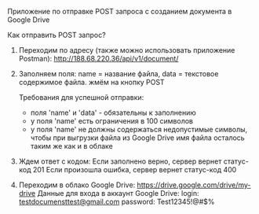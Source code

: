 Приложение по отправке POST запроса с созданием документа в Google Drive

Как отправить POST запрос?

1. Переходим по адресу (также можно использовать приложение Postman):
   http://188.68.220.36/api/v1/document/


2. Заполняем поля:
   name = название файла,
   data = текстовое содержимое файла.
   жмём на кнопку POST

   Требования для успешной отправки:
    - поля 'name' и 'data' - обязательны к заполнению
    - у поля 'name' есть ограничения в 100 символов
    - у поля 'name' не должны содержаться недопустимые символы, чтобы при выгрузки файла из Google Drive имя файла осталось таким же как и в облаке


3. Ждем ответ с кодом:
   Если заполнено верно, сервер вернет статус-код 201
   Если произошла ошибка, сервер вернет статус-код 400


4. Переходим в облако Google Drive:
   https://drive.google.com/drive/my-drive
   Данные для входа в аккаунт Google Drive:
   login: testdocumensttest@gmail.com
   password: Test12345!@#$%
